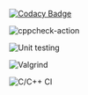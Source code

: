 [![Codacy Badge](https://app.codacy.com/project/badge/Grade/c35be7765d24440bbf5f312a2fd1b375)](https://www.codacy.com/gh/99002567/cpp-mini-project/dashboard?utm_source=github.com&amp;utm_medium=referral&amp;utm_content=99002567/cpp-mini-project&amp;utm_campaign=Badge_Grade)

![cppcheck-action](https://github.com/99002567/cpp-mini-project/workflows/cppcheck-action/badge.svg)

![Unit testing](https://github.com/99002567/cpp-mini-project/workflows/Unit%20testing/badge.svg)

![Valgrind](https://github.com/99002567/cpp-mini-project/workflows/Valgrind/badge.svg)

![C/C++ CI](https://github.com/99002567/cpp-mini-project/workflows/C/C++%20CI/badge.svg)

